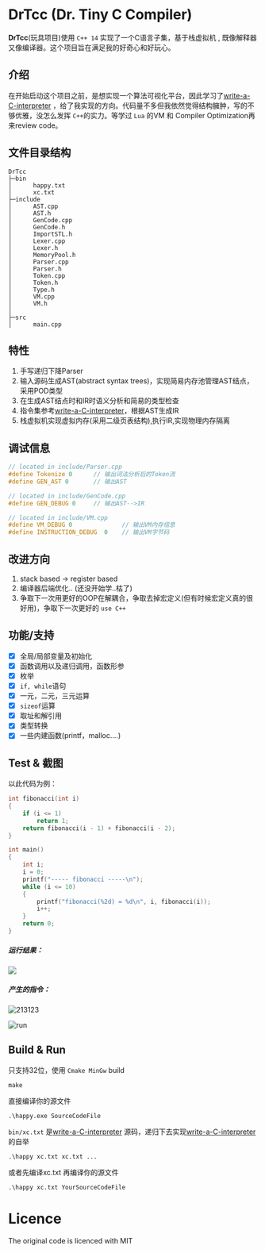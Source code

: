 # DrTcc (Dr. Tiny C Compiler)

**DrTcc**(玩具项目)使用  `C++ 14` 实现了一个C语言子集，基于栈虚拟机 , 既像解释器又像编译器。这个项目旨在满足我的好奇心和好玩心。

## 介绍

在开始启动这个项目之前，是想实现一个算法可视化平台，因此学习了[write-a-C-interpreter](https://github.com/lotabout/write-a-C-interpreter) ，给了我实现的方向。代码量不多但我依然觉得结构臃肿，写的不够优雅，没怎么发挥 `C++`的实力。等学过 `Lua` 的VM 和 Compiler Optimization再来review code。

## 文件目录结构

```
DrTcc
├─bin
│      happy.txt
│      xc.txt
├─include							
│      AST.cpp
│      AST.h
│      GenCode.cpp
│      GenCode.h
│      ImportSTL.h
│      Lexer.cpp
│      Lexer.h
│      MemoryPool.h
│      Parser.cpp
│      Parser.h
│      Token.cpp
│      Token.h
│      Type.h
│      VM.cpp
│      VM.h
│
├─src
│      main.cpp
```



## 特性

1. 手写递归下降Parser
2. 输入源码生成AST(abstract syntax trees)，实现简易内存池管理AST结点，采用POD类型
3. 在生成AST结点时和IR时语义分析和简易的类型检查
4. 指令集参考[write-a-C-interpreter](https://github.com/lotabout/write-a-C-interpreter)，根据AST生成IR
5. 栈虚拟机实现虚拟内存(采用二级页表结构),执行IR,实现物理内存隔离

## 调试信息

```c++
// located in include/Parser.cpp
#define Tokenize 0		// 输出词法分析后的Token流
#define GEN_AST 0		// 输出AST

// located in include/GenCode.cpp
#define GEN_DEBUG 0		// 输出AST-->IR

// located in include/VM.cpp	
#define VM_DEBUG 0				// 输出VM内存信息
#define INSTRUCTION_DEBUG  0	// 输出VM字节码
```



## 改进方向

1. stack based -> register based
2. 编译器后端优化.. (还没开始学..枯了)
3. 争取下一次用更好的OOP在解耦合，争取去掉宏定义(但有时候宏定义真的很好用)，争取下一次更好的 `use C++`

## 功能/支持

- [x] 全局/局部变量及初始化
- [x] 函数调用以及递归调用，函数形参
- [x] 枚举
- [x]  `if, while`语句
- [x] 一元，二元，三元运算 
- [x]  `sizeof`运算
- [x] 取址和解引用
- [x] 类型转换
- [x] 一些内建函数(printf，malloc....)

## Test & 截图

以此代码为例：

```c
int fibonacci(int i)
{
    if (i <= 1)
        return 1;
    return fibonacci(i - 1) + fibonacci(i - 2);
}

int main()
{
    int i;
    i = 0;
    printf("----- fibonacci -----\n");
    while (i <= 10)
    {
        printf("fibonacci(%2d) = %d\n", i, fibonacci(i));
        i++;
    }
    return 0;
}
```

##### 运行结果：

![ ](https://raw.githubusercontent.com/wandsX/DrTcc/main/Screenshot/result.png)

##### 产生的指令：

![213123](https://raw.githubusercontent.com/wandsX/DrTcc/main/Screenshot/ins.png)



![run](https://github.com/wandsX/DrTcc/raw/main/Screenshot/result.png)



## Build  & Run

只支持32位，使用 `Cmake MinGw` build

```
make 
```

直接编译你的源文件

```
.\happy.exe SourceCodeFile
```

`bin/xc.txt` 是[write-a-C-interpreter](https://github.com/lotabout/write-a-C-interpreter) 源码，递归下去实现[write-a-C-interpreter](https://github.com/lotabout/write-a-C-interpreter)的自举

```
.\happy xc.txt xc.txt ... 
```

或者先编译xc.txt 再编译你的源文件

```
.\happy xc.txt YourSourceCodeFile
```

# Licence

The original code is licenced with MIT